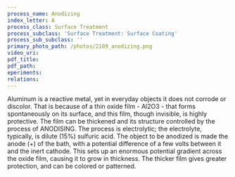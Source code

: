 ```yaml
---
process_name: Anodizing
index_letter: A
process_class: Surface Treatment
process_subclass: 'Surface Treatment: Surface Coating'
process_sub_subclass: ''
primary_photo_path: /photos/2109_anodizing.png
video_uri:
pdf_title:
pdf_path:
eperiments:
relations:
---
```


Aluminum is a reactive metal, yet in everyday objects it does not corrode or discolor. That is because of a thin oxide film - Al2O3 - that forms spontaneously on its surface, and this film, though invisible, is highly protective. The film can be thickened and its structure controlled by the process of ANODISING. The process is electrolytic; the electrolyte, typically, is dilute (15%) sulfuric acid. The object to be anodized is made the anode (+) of the bath, with a potential difference of a few volts between it and the inert cathode. This sets up an enormous potential gradient across the oxide film, causing it to grow in thickness. The thicker film gives greater protection, and can be colored or patterned.

